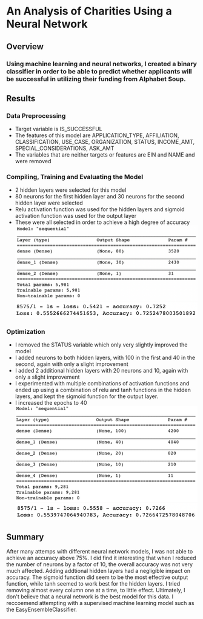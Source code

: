 # An Analysis of Charities Using a Neural Network
## Overview
### Using machine learning and neural networks, I created a binary classifier in order to be able to predict whether applicants will be successful in utilizing their funding from Alphabet Soup.
## Results
### Data Preprocessing
* Target variable is IS_SUCCESSFUL
* The features of this model are APPLICATION_TYPE, AFFILIATION, CLASSIFICATION, USE_CASE, ORGANIZATION, STATUS, INCOME_AMT, SPECIAL_CONSIDERATIONS, ASK_AMT
* The variables that are neither targets or features are EIN and NAME and were removed
### Compiling, Training and Evaluating the Model
* 2 hidden layers were selected for this model
* 80 neurons for the first hidden layer and 30 neurons for the second hidden layer were selected
* Relu activation function was used for the hidden layers and sigmoid activation function was used for the output layer
* These were all selected in order to achieve a high degree of accuracy
![First Model](https://github.com/NickBaldassarre/Neural_Network_Charity_Analysis/blob/e465c8fe9fe94ad84bd53c908e2ab2d61ad8140b/Resources/Model_1st.png)
![First Model Accuracy](https://github.com/NickBaldassarre/Neural_Network_Charity_Analysis/blob/e465c8fe9fe94ad84bd53c908e2ab2d61ad8140b/Resources/Accuracy_1st.png)
### Optimization
* I removed the STATUS variable which only very slightly improved the model
* I added neurons to both hidden layers, with 100 in the first and 40 in the second, again with only a slight improvement
* I added 2 additional hidden layers with 20 neurons and 10, again with only a slight improvement
* I experimented with multiple combinations of activation functions and ended up using a combination of relu and tanh functions in the hidden layers, and kept the sigmoid function for the output layer.
* I increased the epochs to 40
![Optimized Model](https://github.com/NickBaldassarre/Neural_Network_Charity_Analysis/blob/e465c8fe9fe94ad84bd53c908e2ab2d61ad8140b/Resources/Model_2nd.png)
![Optimized Model Accuracy](https://github.com/NickBaldassarre/Neural_Network_Charity_Analysis/blob/e465c8fe9fe94ad84bd53c908e2ab2d61ad8140b/Resources/Accuracy_2nd.png)
## Summary
After many attemps with different neural network models, I was not able to achieve an accuracy above 75%. I did find it interesting that when I reduced the number of neurons by a factor of 10, the overall accuracy was not very much affected. Adding addtional hidden layers had a negligible impact on accuracy. The sigmoid function did seem to be the most effective output function, while tanh seemed to work best for the hidden layers. I tried removing almost every column one at a time, to little effect. Ultimately, I don't believe that a neural network is the best model for this data. I reccoemend attempting with a supervised machine learning model such as the EasyEnsembleClassifier.

